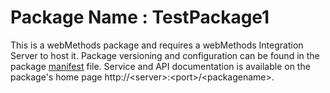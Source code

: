 # Package Name : TestPackage1
This is a webMethods package and requires a webMethods Integration Server to host it. Package versioning and configuration can be found in the package [manifest](./TestPackage1/manifest.v3) file. Service and API documentation is available on the package's home page http://&lt;server&gt;:&lt;port&gt;/&lt;packagename>.